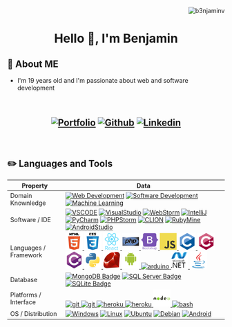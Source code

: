 <p align="right"> <img src="https://komarev.com/ghpvc/?username=b3njaminv&label=Profile%20views&color=0e75b6&style=flat" alt="b3njaminv" /> </p>
<h1 align="center">Hello 👋, I'm Benjamin</h1>

## 📍 About ME

 - I'm 19 years old and I'm passionate about web and software development

</br>
<h2 align="center">

[![Portfolio](https://img.shields.io/badge/-Portfolio-red?style=flat&logo=appveyor&logoColor=white)](https://cutt.ly/benjaminportfolio)
[![Github](https://img.shields.io/badge/-Github-000?style=flat&logo=Github)](https://github.com/B3njaminV)
[![Linkedin](https://img.shields.io/badge/-LinkedIn-blue?style=flat&logo=Linkedin)](https://linkedin.com/in/benjamin-valleix)

</h2>

</br>


## ✏️ Languages and Tools

Property                 | Data  
-------------------------|------
Domain Knownledge        | [![Web Development](https://img.shields.io/badge/-Web%20Development-036CB5?style=flat)](https://github.com/B3njaminV) [![Software Development](https://img.shields.io/badge/-Software%20Development-FF6600?style=flat)](https://github.com/B3njaminV)  [![Machine Learning](https://img.shields.io/badge/-Machine%20Learning-01D277?style=flat&logoColor=white)](https://github.com/B3njaminV)
Software / IDE           | [![VSCODE](https://img.shields.io/badge/-Visual%20Studio%20Code-00599C?style=flat&logo=visualstudiocode)](https://www.jetbrains.com/fr-fr/) [![VisualStudio](https://img.shields.io/badge/-Visual%20Studio-239120?style=flat&logo=visualstudio)](https://www.jetbrains.com/fr-fr/) [![WebStorm](https://img.shields.io/badge/-WebStorm-F7DF1E?style=flat&logo=webstorm)](https://www.jetbrains.com/fr-fr/) [![IntelliJ](https://img.shields.io/badge/-IntelliJ-FF6600?style=flat&logo=jetbrains)](https://www.jetbrains.com/fr-fr/) [![PyCharm](https://img.shields.io/badge/-PyCharm-3776AB?style=flat&logo=pycharm)](https://www.jetbrains.com/fr-fr/)  [![PHPStorm](https://img.shields.io/badge/-PHPStorm-A8B9CC?style=flat&logo=phpstorm)](https://www.jetbrains.com/fr-fr/) [![CLION](https://img.shields.io/badge/-CLion-00B3E0?style=flat&logo=clion)](https://www.jetbrains.com/fr-fr/) [![RubyMine](https://img.shields.io/badge/-RubyMine-E8478B?style=flat&logo=jetbrains)](https://www.jetbrains.com/fr-fr/) [![AndroidStudio](https://img.shields.io/badge/-Android%20Studio-007396?style=flat&logo=androidstudio)](https://www.jetbrains.com/fr-fr/) 
Languages / Framework         | <a href="https://www.w3.org/html/" target="_blank" rel="noreferrer"> <img src="https://raw.githubusercontent.com/devicons/devicon/master/icons/html5/html5-original-wordmark.svg" alt="html5" width="40" height="40"/> </a> <a href="https://www.w3schools.com/css/" target="_blank" rel="noreferrer"> <img src="https://raw.githubusercontent.com/devicons/devicon/master/icons/css3/css3-original-wordmark.svg" alt="css3" width="40" height="40"/> </a> <a href="https://reactjs.org/" target="_blank" rel="noreferrer"> <img src="https://raw.githubusercontent.com/devicons/devicon/master/icons/react/react-original-wordmark.svg" alt="react" width="40" height="40"/> </a>  <a href="https://www.php.net" target="_blank" rel="noreferrer"> <img src="https://raw.githubusercontent.com/devicons/devicon/master/icons/php/php-original.svg" alt="php" width="40" height="40"/> </a>  <a href="https://getbootstrap.com" target="_blank" rel="noreferrer"> <img src="https://raw.githubusercontent.com/devicons/devicon/master/icons/bootstrap/bootstrap-plain-wordmark.svg" alt="bootstrap" width="40" height="40"/> </a> <a href="https://developer.mozilla.org/en-US/docs/Web/JavaScript" target="_blank" rel="noreferrer"> <img src="https://raw.githubusercontent.com/devicons/devicon/master/icons/javascript/javascript-original.svg" alt="javascript" width="40" height="40"/> </a> <a href="https://www.cprogramming.com/" target="_blank" rel="noreferrer"> <img src="https://raw.githubusercontent.com/devicons/devicon/master/icons/c/c-original.svg" alt="c" width="40" height="40"/> </a> <a href="https://www.w3schools.com/cpp/" target="_blank" rel="noreferrer"> <img src="https://raw.githubusercontent.com/devicons/devicon/master/icons/cplusplus/cplusplus-original.svg" alt="cplusplus" width="40" height="40"/> </a> <a href="https://www.w3schools.com/cs/" target="_blank" rel="noreferrer"> <img src="https://raw.githubusercontent.com/devicons/devicon/master/icons/csharp/csharp-original.svg" alt="csharp" width="40" height="40"/> </a> <a href="https://www.python.org" target="_blank" rel="noreferrer"> <img src="https://raw.githubusercontent.com/devicons/devicon/master/icons/python/python-original.svg" alt="python" width="40" height="40"/> </a>  <a href="https://www.ruby-lang.org/en/" target="_blank" rel="noreferrer"> <img src="https://raw.githubusercontent.com/devicons/devicon/master/icons/ruby/ruby-original.svg" alt="ruby" width="40" height="40"/> </a> <a href="https://developer.android.com" target="_blank" rel="noreferrer"> <img src="https://raw.githubusercontent.com/devicons/devicon/master/icons/android/android-original-wordmark.svg" alt="android" width="40" height="40"/> </a> <a href="https://www.arduino.cc/" target="_blank" rel="noreferrer"> <img src="https://cdn.worldvectorlogo.com/logos/arduino-1.svg" alt="arduino" width="40" height="40"/> </a> <a href="https://dotnet.microsoft.com/" target="_blank" rel="noreferrer"> <img src="https://raw.githubusercontent.com/devicons/devicon/master/icons/dot-net/dot-net-original-wordmark.svg" alt="dotnet" width="40" height="40"/> </a> <a href="https://www.java.com" target="_blank" rel="noreferrer"> <img src="https://raw.githubusercontent.com/devicons/devicon/master/icons/java/java-original.svg" alt="java" width="40" height="40"/> </a>
Database         | [![MongoDB Badge](https://img.shields.io/badge/-MongoDB-47A248?style=flat&logo=MongoDB&logoColor=white)](https://github.com/search?q=user%3Azmcx16&type=Repositories)  [![SQL Server Badge](https://img.shields.io/badge/-My%20SQL-CC2927?style=flat&logo=mysql&logoColor=white)](https://www.mysql.com/) [![SQLite Badge](https://img.shields.io/badge/-SQLite-003B57?style=flat&logo=sqlite&logoColor=white)](https://github.com/search?q=user%3Azmcx16&type=Repositories) 
Platforms / Interface                | <a href="https://git-scm.com/" target="_blank" rel="noreferrer"> <img src="https://www.vectorlogo.zone/logos/git-scm/git-scm-icon.svg" alt="git" width="40" height="40"/> </a> <a href="https://gitlab.com/gitlab-org/gitlab" target="_blank" rel="noreferrer"> <img src="https://www.vectorlogo.zone/logos/gitlab/gitlab-icon.svg" alt="git" width="40" height="40"/> </a> <a href="https://heroku.com" target="_blank" rel="noreferrer"> <img src="https://www.vectorlogo.zone/logos/heroku/heroku-icon.svg" alt="heroku" width="40" height="40"/> </a> <a href="https://hostinger.com" target="_blank" rel="noreferrer"> <img src="https://iconape.com/wp-content/png_logo_vector/hostinger.png" alt="heroku" width="40" height="40"/> </a> <a href="https://nodejs.org" target="_blank" rel="noreferrer"> <img src="https://raw.githubusercontent.com/devicons/devicon/master/icons/nodejs/nodejs-original-wordmark.svg" alt="nodejs" width="40" height="40"/> </a> <a href="https://www.gnu.org/software/bash/" target="_blank" rel="noreferrer"> <img src="https://www.vectorlogo.zone/logos/gnu_bash/gnu_bash-icon.svg" alt="bash" width="40" height="40"/> </a>
OS / Distribution               | [![Windows](https://img.shields.io/badge/-Windows-3DC4FF?style=flat&logo=windows&logoColor=white)](https://www.microsoft.com/fr-fr/windows) [![Linux](https://img.shields.io/badge/-Linux-C9E046?style=flat&logo=linux&logoColor=white)](https://www.linux.org/fr-fr/linux) [![Ubuntu](https://img.shields.io/badge/-Ubuntu-FFAD3D?style=flat&logo=ubuntu&logoColor=white)](https://www.ubuntu.com/fr-fr/ubuntu/) [![Debian](https://img.shields.io/badge/-Debian-E04646?style=flat&logo=debian&logoColor=white)](https://www.debian.org/fr/debian) [![Android](https://img.shields.io/badge/-Android-10AB2A?style=flat&logo=android&logoColor=white)](https://developer.android.com/index.html) 
